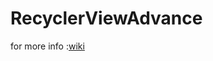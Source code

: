 # RecyclerViewAdvance
for more info :[wiki](https://github.com/ZhangQinglian/RecyclerViewAdvance/wiki)
